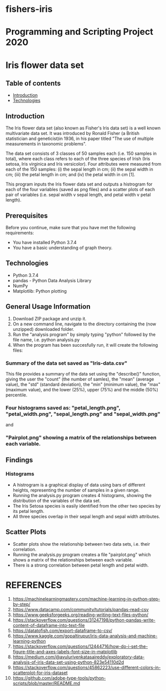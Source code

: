 # fishers-iris
# Programming and Scripting Project 2020

# Iris flower data set

## Table of contents
* [Introduction](#introduction)
* [Technologies](#technologies)


## Introduction

The Iris flower data set (also known as Fisher's Iris data set) is a well known multivariate data set. It was introduced by Ronald Fisher (a British statistician and geneticist)in 1936, in his paper titled "The use of multiple measurements in taxonomic problems". 

The data set consists of 3 classes of 50 samples each (i.e. 150 samples in total), where each class refers to each of the three species of Irish (Iris setosa, Iris virginica and Iris versicolor). Four attributes were measured from each of the 150 samples: (i) the sepal length in cm; (ii) the sepal width in cm; (iii) the petal length in cm; and (iv) the petal width in cm [1].

This program inputs the Iris flower data set and outputs a histrogram for each of the four variables (saved as png files) and a scatter plots of each pair of variables (i.e. sepal width v sepal length, and petal width v petal length).

## Prerequisites

Before you continue, make sure that you have met the following requirements:
* You have installed Python 3.7.4
* You have a basic understanding of graph theory.

## Technologies

- Python 3.7.4
- pandas - Python Data Analysis Library
- NumPy
- Matplotlib: Python plotting 

## General Usage Information
1. Download ZIP package and unzip it.
2. On a new command line, navigate to the directory containing the (now unzipped) downloaded folder.
3. Run the "analysis program" by simply typing "python" followed by the file name, i.e. python analysis.py
4. When the program has been succesfully run, it will create the following files:

### Summary of the data set saved as "Iris-data.csv"

This file provides a summary of the data set using the "describe()" function, giving the user the "count" (the number of samles), the "mean" (average value), the "std" (standard deviation), the "min" (minimum value), the "max" (maximum value), and the lower (25%), upper (75%) and the middle (50%) percentile.

### Four histograms saved as: "petal_length.png", "petal_width.png", "sepal_length.png" and "sepal_width.png"

and

### "Pairplot.png" showing a matrix of the relationships between each variable. 


## Findings 

### Histograms
* A histrogram is a graphical display of data using bars of different heights, representing the number of samples in a given range.
* Running the analysis.py program creates 4 histograms, showing the distribution of the variables of the data set.
* The Iris Setosa species is easily identified from the other two species by its petal length.
* All three species overlap in their sepal length and sepal width attributes.

## Scatter Plots
* Scatter plots show the relationship between two data sets, i.e. their correlation.
* Running the analysis.py program creates a file "pairplot.png" which shows a matrix of the relationships between each variable.
* There is a strong correlation between petal length and petal width.









# REFERENCES
1. https://machinelearningmastery.com/machine-learning-in-python-step-by-step/
2. https://www.datacamp.com/community/tutorials/pandas-read-csv
3. https://www.geeksforgeeks.org/reading-writing-text-files-python/
4. https://stackoverflow.com/questions/31247198/python-pandas-write-content-of-dataframe-into-text-file
5. https://datatofish.com/export-dataframe-to-csv/
6. https://www.kaggle.com/gopaltirupur/iris-data-analysis-and-machine-learning-python
7. https://stackoverflow.com/questions/12444716/how-do-i-set-the-figure-title-and-axes-labels-font-size-in-matplotlib
8. https://medium.com/@avulurivenkatasaireddy/exploratory-data-analysis-of-iris-data-set-using-python-823e54110d2d
9. https://stackoverflow.com/questions/45862223/use-different-colors-in-scatterplot-for-iris-dataset
10. https://github.com/adobe-type-tools/python-scripts/blob/master/README.md
